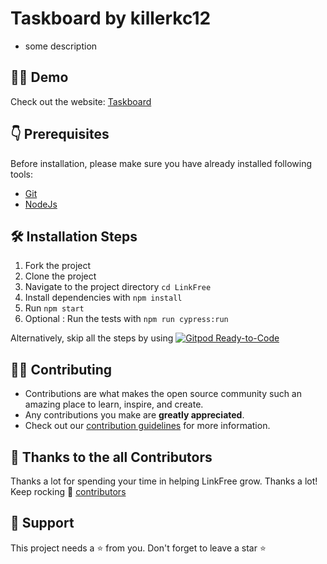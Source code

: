 # Taskboard by killerkc12

- some description

## 👨‍💻 Demo

Check out the website: [Taskboard](https://taskboard-9f2i13rwu-killerkc12.vercel.app/)

## 👇 Prerequisites

Before installation, please make sure you have already installed following tools:

- [Git](https://git-scm.com/downloads)
- [NodeJs](https://nodejs.org/en/download/)

## 🛠️ Installation Steps

1. Fork the project
2. Clone the project
3. Navigate to the project directory `cd LinkFree`
4. Install dependencies with `npm install`
5. Run `npm start`
6. Optional : Run the tests with `npm run cypress:run`

Alternatively, skip all the steps by using [![Gitpod Ready-to-Code](https://img.shields.io/badge/Gitpod-Ready--to--Code-blue?logo=gitpod)](https://gitpod.io/#https://github.com/EddieHubCommunity/LinkFree/)

## 👨‍💻 Contributing

- Contributions are what makes the open source community such an amazing place to learn, inspire, and create.
- Any contributions you make are **greatly appreciated**.
- Check out our [contribution guidelines](https://github.com/killerkc12/Taskboard/blob/main/Contributing.md) for more information.

## 💪 Thanks to the all Contributors

Thanks a lot for spending your time in helping LinkFree grow. Thanks a lot! Keep rocking 🍻
[contributors](https://github.com/killerkc12/Taskboard/graphs/contributors)

## 🙏 Support

This project needs a ⭐️ from you. Don't forget to leave a star ⭐️
